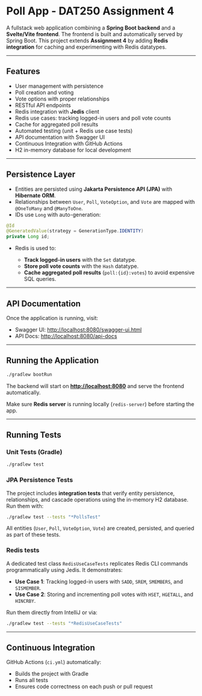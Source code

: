 # Poll App - DAT250 Assignment 4

A fullstack web application combining a **Spring Boot backend** and a **Svelte/Vite frontend**.
The frontend is built and automatically served by Spring Boot.
This project extends **Assignment 4** by adding **Redis integration** for caching and experimenting with Redis datatypes.

---

## Features

* User management with persistence
* Poll creation and voting
* Vote options with proper relationships
* RESTful API endpoints
* Redis integration with **Jedis** client
* Redis use cases: tracking logged-in users and poll vote counts
* Cache for aggregated poll results
* Automated testing (unit + Redis use case tests)
* API documentation with Swagger UI
* Continuous Integration with GitHub Actions
* H2 in-memory database for local development

---

## Persistence Layer

* Entities are persisted using **Jakarta Persistence API (JPA)** with **Hibernate ORM**.
* Relationships between `User`, `Poll`, `VoteOption`, and `Vote` are mapped with `@OneToMany` and `@ManyToOne`.
* IDs use `Long` with auto-generation:

```java
@Id
@GeneratedValue(strategy = GenerationType.IDENTITY)
private Long id;
```

* Redis is used to:

    * **Track logged-in users** with the `Set` datatype.
    * **Store poll vote counts** with the `Hash` datatype.
    * **Cache aggregated poll results** (`poll:{id}:votes`) to avoid expensive SQL queries.

---

## API Documentation

Once the application is running, visit:

* Swagger UI: [http://localhost:8080/swagger-ui.html](http://localhost:8080/swagger-ui.html)
* API Docs: [http://localhost:8080/api-docs](http://localhost:8080/api-docs)

---

## Running the Application

```bash
./gradlew bootRun
```

The backend will start on **[http://localhost:8080](http://localhost:8080)** and serve the frontend automatically.

Make sure **Redis server** is running locally (`redis-server`) before starting the app.

---

## Running Tests

### Unit Tests (Gradle)

```bash
./gradlew test
```

### JPA Persistence Tests

The project includes **integration tests** that verify entity persistence, relationships, and cascade operations using the in-memory H2 database.
Run them with:

```bash
./gradlew test --tests "*PollsTest"
```

All entities (`User`, `Poll`, `VoteOption`, `Vote`) are created, persisted, and queried as part of these tests.

### Redis tests

A dedicated test class `RedisUseCaseTests` replicates Redis CLI commands programmatically using Jedis.
It demonstrates:

* **Use Case 1**: Tracking logged-in users with `SADD`, `SREM`, `SMEMBERS`, and `SISMEMBER`.
* **Use Case 2**: Storing and incrementing poll votes with `HSET`, `HGETALL`, and `HINCRBY`.

Run them directly from IntelliJ or via:

```bash
./gradlew test --tests "*RedisUseCaseTests"
```

---

## Continuous Integration

GitHub Actions (`ci.yml`) automatically:

* Builds the project with Gradle
* Runs all tests
* Ensures code correctness on each push or pull request

